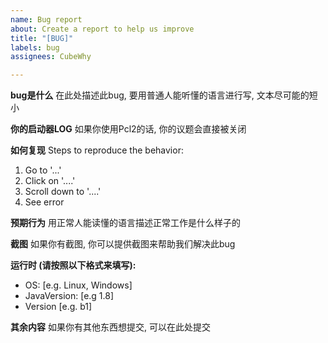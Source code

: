 ```yaml
---
name: Bug report
about: Create a report to help us improve
title: "[BUG]"
labels: bug
assignees: CubeWhy

---
```


**bug是什么**
在此处描述此bug, 要用普通人能听懂的语言进行写, 文本尽可能的短小

**你的启动器LOG**
如果你使用Pcl2的话, 你的议题会直接被关闭

**如何复现**
Steps to reproduce the behavior:
1. Go to '...'
2. Click on '....'
3. Scroll down to '....'
4. See error

**预期行为**
用正常人能读懂的语言描述正常工作是什么样子的

**截图**
如果你有截图, 你可以提供截图来帮助我们解决此bug

**运行时 (请按照以下格式来填写):**
 - OS: [e.g. Linux, Windows]
 - JavaVersion: [e.g 1.8]
 - Version [e.g. b1]

**其余内容**
如果你有其他东西想提交, 可以在此处提交

